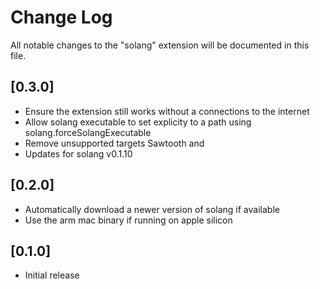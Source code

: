 # Change Log

All notable changes to the "solang" extension will be documented in this file.

## [0.3.0]

- Ensure the extension still works without a connections to the internet
- Allow solang executable to set explicity to a path using
  solang.forceSolangExecutable
- Remove unsupported targets Sawtooth and
- Updates for solang v0.1.10

## [0.2.0]

- Automatically download a newer version of solang if available
- Use the arm mac binary if running on apple silicon

## [0.1.0]

- Initial release
